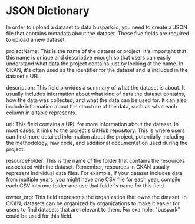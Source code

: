 # JSON Dictionary

In order to upload a dataset to data.buspark.io, you need to create a JSON file that contains metadata about the dataset. These five fields are required to upload a new dataset.

  

projectName: This is the name of the dataset or project. It's important that this name is unique and descriptive enough so that users can easily understand what data the project contains just by looking at the name. In CKAN, it's often used as the identifier for the dataset and is included in the dataset's URL.

  

description: This field provides a summary of what the dataset is about. It usually includes information about what kind of data the dataset contains, how the data was collected, and what the data can be used for. It can also include information about the structure of the data, such as what each column in a table represents.

  

url: This field contains a URL for more information about the dataset. In most cases, it links to the project's GitHub repository. This is where users can find more detailed information about the project, potentially including the methodology, raw code, and additional documentation used during the project.

  

resourceFolder: This is the name of the folder that contains the resources associated with the dataset. Remember, resources in CKAN usually represent individual data files. For example, if your dataset includes data from multiple years, you might have one CSV file for each year, compile each CSV into one folder and use that folder's name for this field.

  

owner_org: This field represents the organization that owns the dataset. In CKAN, datasets can be organized by organizations to make it easier for users to find datasets that are relevant to them. For example, "buspark" could be used for this field.
